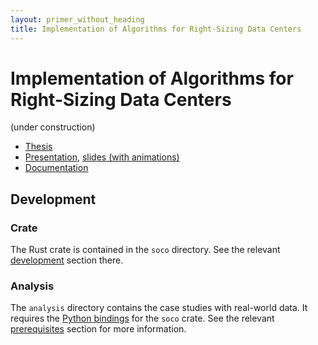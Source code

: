```yaml
---
layout: primer_without_heading
title: Implementation of Algorithms for Right-Sizing Data Centers
---
```


# Implementation of Algorithms for Right-Sizing Data Centers

(under construction)

* [Thesis](https://jonhue.github.io/bachelors-thesis/main.pdf)
* [Presentation](https://jonhue.github.io/bachelors-thesis/handout.pdf), [slides (with animations)](https://jonhue.github.io/bachelors-thesis/slides.pdf)
* [Documentation](https://jonhue.github.io/bachelors-thesis/doc/soco/)

## Development

### Crate

The Rust crate is contained in the `soco` directory. See the relevant [development](soco#development) section there.

### Analysis

The `analysis` directory contains the case studies with real-world data. It requires the [Python bindings](soco#python-bindings) for the `soco` crate.
See the relevant [prerequisites](analysis#prerequisites) section for more information.

